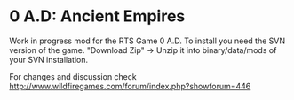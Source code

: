 0 A.D: Ancient Empires
===================

Work in progress mod for the RTS Game 0 A.D.
To install you need the SVN version of the game.
"Download Zip" -> Unzip it into binary/data/mods of your SVN installation.

For changes and discussion check http://www.wildfiregames.com/forum/index.php?showforum=446
